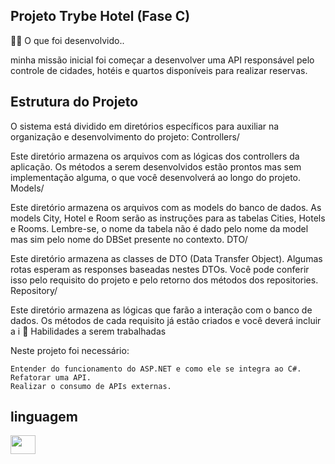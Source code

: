 ## Projeto Trybe Hotel (Fase C)
🧑‍💻 O que foi desenvolvido..

minha missão inicial foi começar a desenvolver uma API responsável pelo controle de cidades, hotéis e quartos disponíveis para realizar reservas.
## Estrutura do Projeto

O sistema está dividido em diretórios específicos para auxiliar na organização e desenvolvimento do projeto:
Controllers/

Este diretório armazena os arquivos com as lógicas dos controllers da aplicação. Os métodos a serem desenvolvidos estão prontos mas sem implementação alguma, o que você desenvolverá ao longo do projeto.
Models/

Este diretório armazena os arquivos com as models do banco de dados. As models City, Hotel e Room serão as instruções para as tabelas Cities, Hotels e Rooms. Lembre-se, o nome da tabela não é dado pelo nome da model mas sim pelo nome do DBSet<model> presente no contexto.
DTO/

Este diretório armazena as classes de DTO (Data Transfer Object). Algumas rotas esperam as responses baseadas nestes DTOs. Você pode conferir isso pelo requisito do projeto e pelo retorno dos métodos dos repositories.
Repository/

Este diretório armazena as lógicas que farão a interação com o banco de dados. Os métodos de cada requisito já estão criados e você deverá incluir a i
📝 Habilidades a serem trabalhadas

Neste projeto foi necessário:

    Entender do funcionamento do ASP.NET e como ele se integra ao C#.
    Refatorar uma API.
    Realizar o consumo de APIs externas.


## linguagem

   <img align="center" height="30" width="40" src="https://cdn.jsdelivr.net/gh/devicons/devicon@latest/icons/csharp/csharp-original.svg" />
          
